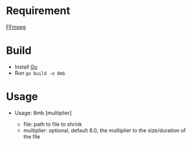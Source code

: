# Requirement

[FFmpeg](https://ffmpeg.org/)

# Build

- Install [Go](https://golang.org/dl/)
- Run `go build -o 8mb`

# Usage

- Usage: 8mb <file> [multiplier]
    - file: path to file to shrink
    - multiplier: optional, default 8.0, the multiplier to the size/duration of the file
